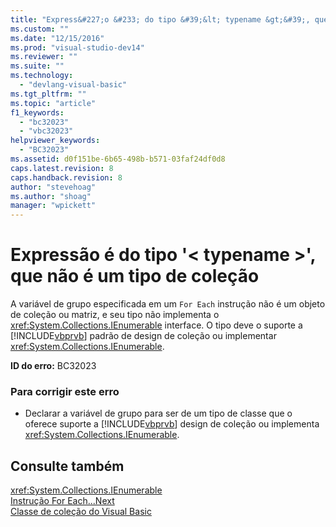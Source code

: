 ```yaml
---
title: "Express&#227;o &#233; do tipo &#39;&lt; typename &gt;&#39;, que n&#227;o &#233; um tipo de cole&#231;&#227;o | Microsoft Docs"
ms.custom: ""
ms.date: "12/15/2016"
ms.prod: "visual-studio-dev14"
ms.reviewer: ""
ms.suite: ""
ms.technology: 
  - "devlang-visual-basic"
ms.tgt_pltfrm: ""
ms.topic: "article"
f1_keywords: 
  - "bc32023"
  - "vbc32023"
helpviewer_keywords: 
  - "BC32023"
ms.assetid: d0f151be-6b65-498b-b571-03faf24df0d8
caps.latest.revision: 8
caps.handback.revision: 8
author: "stevehoag"
ms.author: "shoag"
manager: "wpickett"
---
```

# Express&#227;o &#233; do tipo &#39;&lt; typename &gt;&#39;, que n&#227;o &#233; um tipo de cole&#231;&#227;o
A variável de grupo especificada em um `For Each` instrução não é um objeto de coleção ou matriz, e seu tipo não implementa o <xref:System.Collections.IEnumerable> interface. O tipo deve o suporte a [!INCLUDE[vbprvb](../code-quality/includes/vbprvb_md.md)] padrão de design de coleção ou implementar <xref:System.Collections.IEnumerable>.  
  
 **ID do erro:** BC32023  
  
### Para corrigir este erro  
  
-   Declarar a variável de grupo para ser de um tipo de classe que o oferece suporte a [!INCLUDE[vbprvb](../code-quality/includes/vbprvb_md.md)] design de coleção ou implementa <xref:System.Collections.IEnumerable>.  
  
## Consulte também  
 <xref:System.Collections.IEnumerable>   
 [Instrução For Each...Next](/dotnet/visual-basic/language-reference/statements/for-each-next-statement)   
 [Classe de coleção do Visual Basic](http://msdn.microsoft.com/pt-br/0cb2d1ad-c58d-42c0-8e69-d81f5a15e532)